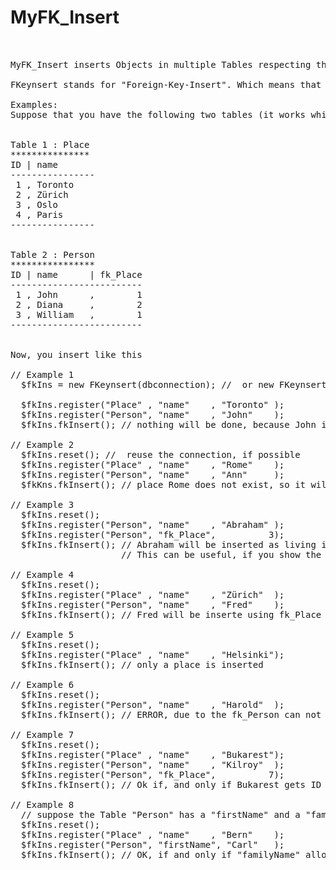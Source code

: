 <html>
 <head><title>MyFK_Insert</title>
 </head>
 
 <body>
 <h1>MyFK_Insert</h1>
 
 <pre>


MyFK_Insert inserts Objects in multiple Tables respecting the integrity given on foreign keys. This works in MySQL as long the user has the right to see the foreign key assigment - which is default.

FKeynsert stands for "Foreign-Key-Insert". Which means that the foreign keys are automatically found and inserted.

Examples:
Suppose that you have the following two tables (it works whith any number of tables):


Table 1 : Place
***************
ID | name
----------------
 1 , Toronto
 2 , Zürich
 3 , Oslo
 4 , Paris
----------------


Table 2 : Person
****************
ID | name      | fk_Place
-------------------------
 1 , John      ,        1
 2 , Diana     ,        2
 3 , William   ,        1
-------------------------


Now, you insert like this

// Example 1
  $fkIns = new FKeynsert(dbconnection); //  or new FKeynsert(db-name [, username, password]]);
  
  $fkIns.register("Place" , "name"    , "Toronto" );
  $fkIns.register("Person", "name"    , "John"    );
  $fkIns.fkInsert(); // nothing will be done, because John is already in Toronto.

// Example 2
  $fkIns.reset(); //  reuse the connection, if possible
  $fkIns.register("Place" , "name"    , "Rome"    ); 
  $fkIns.register("Person", "name"    , "Ann"     ); 
  $fkKns.fkInsert(); // place Rome does not exist, so it will be inserted and its foreign key is insertet in "Person".

// Example 3
  $fkIns.reset();
  $fkIns.register("Person", "name"    , "Abraham" );
  $fkIns.register("Person", "fk_Place",          3);
  $fkIns.fkInsert(); // Abraham will be inserted as living in "Oslo"
                     // This can be useful, if you show the places as "selction-List" storing the ID.

// Example 4
  $fkIns.reset();
  $fkIns.register("Place" , "name"    , "Zürich"  );
  $fkIns.register("Person", "name"    , "Fred"    );
  $fkIns.fkInsert(); // Fred will be inserte using fk_Place 2, because "Zürich" is already in the List.

// Example 5
  $fkIns.reset();
  $fkIns.register("Place" , "name"    , "Helsinki");
  $fkIns.fkInsert(); // only a place is inserted

// Example 6
  $fkIns.reset();
  $fkIns.register("Person", "name"    , "Harold"  );
  $fkIns.fkInsert(); // ERROR, due to the fk_Person can not be evaluated!

// Example 7
  $fkIns.reset();
  $fkIns.register("Place" , "name"    , "Bukarest");
  $fkIns.register("Person", "name"    , "Kilroy"  );
  $fkIns.register("Person", "fk_Place",          7);
  $fkIns.fkInsert(); // Ok if, and only if Bukarest gets ID 7 (next free). If not, an error occures.

// Example 8
  // suppose the Table "Person" has a "firstName" and a "familyName" as attributes:
  $fkIns.reset();
  $fkIns.register("Place" , "name"    , "Bern"    );
  $fkIns.register("Person", "firstName", "Carl"   );
  $fkIns.fkInsert(); // OK, if and only if "familyName" allows NULL-values.
  
  </pre>
  </body>
  </html>
